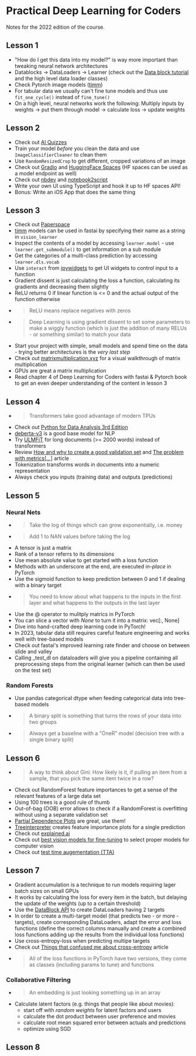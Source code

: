 # Practical Deep Learning for Coders

Notes for the 2022 edition of the course.

## Lesson 1

* "How do I get this data into my model?" is way more important than tweaking neural network architectures
* Datablocks -> DataLoaders -> Learner (check out the [Data block tutorial][1] and the high level data loader classes)
* Check Pytorch image models ([timm][2])
* For tabular data we usually can't fine tune models and thus use `fit_one_cycle()` instead of `fine_tune()`
* On a high level, neural networks work the following: Multiply inputs by weights -> put them through model -> calculate loss -> update weights

## Lesson 2

* Check out [AI Quizzes][3]
* Train your model _before_ you clean the data and use `ImageClassifierCleaner` to clean them 
* Use `RandomResizedCrop` to get different, cropped variations of an image
* Check out [Gradio][4] and [HuggingFace Spaces][5] (HF spaces can be used as a model endpoint as well)
* Check out [nbdev][6] and [notebook2script][7]
* Write your own UI using TypeScript and hook it up to HF spaces API!
* Bonus: Write an iOS App that does the same thing

## Lesson 3

* Check out [Paperspace][8]
* [timm][2] models can be used in fastai by specifying their name as a string in `vision_learner`
* Inspect the contents of a model by accessing `learner.model` - use `learner.get_submodule()` to get information on a sub module
* Get the categories of a multi-class prediction by accessing `learner.dls.vocab`
* Use `interact` from [ipywidgets][9] to get UI widgets to control input to a function
* Gradient dissent is just calculating the loss a function, calculating its gradients and decreasing them slightly
* ReLU returns 0 if linear function is <= 0 and the actual output of the function otherwise
* >ReLU means replace negatives with zeros
* >Deep Learning is using gradient dissent to set some parameters to make a wiggly function (which is just the addition of many RELUs - or something similar) to match your data
* Start your project with simple, small models and spend time on the data - trying better architectures is the _very last step_
* Check out [matrixmultiplication.xyz][10] for a visual walkthrough of matrix multiplication
* GPUs are great a matrix multiplication
* Read chapter 4 of Deep Learning for Coders with fastai & Pytorch book to get an even deeper understanding of the content in lesson 3

## Lesson 4

* >Transformers take good advantage of modern TPUs
* Check out [Python for Data Analysis 3rd Edition][11]
* [deberta-v3][12] is a good base model for NLP
* Try [ULMFiT][13] for long documents (>= 2000 words) instead of transformers
* Review [How and why to create a good validation set][14] and [The problem with metrics[...]][15] article
* Tokenization transforms words in documents into a numeric representation
* Always check you inputs (training data) and outputs (predictions)

## Lesson 5

### Neural Nets

* >Take the log of things which can grow exponentially, i.e. money
* >Add 1 to NAN values before taking the log
* A tensor is just a matrix
* Rank of a tensor referrs to its dimensions
* Use mean absolute value to get started with a loss function
* Methods with an underscore at the end, are executed _in-place_ in PyTorch
* Use the sigmoid function to keep prediction between 0 and 1 if dealing with a binary target
* >You need to know about what happens to the inputs in the first layer and what happens to the outputs in the last layer
* Use the @ operator to mulitply matrics in PyTorch
* You can slice a vector with _None_ to turn it into a matrix: vec[:, None]
* Dive into hand-crafted deep learning code in PyTorch!
* In 2023, tabular data still requires careful feature engineering and works well with tree-based models
* Check out fastai's improved learning rate finder and choose on between slide and valley
* Calling _test_dl on dataloaders will give you a pipeline containing all preprocessing steps from the original learner (which can then be used on the test set)

### Random Forests

* Use pandas categorical dtype when feeding categorical data into tree-based models
* >A binary split is something that turns the rows of your data into two groups
* >Always get a baseline with a "OneR" model (decision tree with a single binary split)

## Lesson 6

* >A way to think about Gini: How likely is it, if pulling an item from a sample, that you pick the same item twice in a row?
* Check out RandomForest feature importances to get a sense of the relevant features of a large data set
* Using 100 trees is a good rule of thumb
* Out-of-bag (OOB) error allows to check if a RandomForest is overfitting without using a separate validation set
* [Partial Dependence Plots][16] are great, use them!
* [Treeinterpreter][17] creates feature importance plots for a single prediction
* Check out [explained.ai][18]
* Check out [best vision models for fine-tuning][19] to select proper models for computer vision
* Check out [test time augementation (TTA)][20]

## Lesson 7

* Gradient accumulation is a technique to run models requiring lager batch sizes on small GPUs
* It works by calculating the loss for every item in the batch, but delaying the update of the weights (up to a certain threshold)
* Use the [DataBlock API][21] to create DataLoaders having 2 targets
* In order to create a multi-target model (that predicts two - or more - targets), create corresponding DataLoaders, adapt the error and loss functions (define the correct columns manually and create a combined loss functions adding up the results from the individual loss functions)
* Use cross-entropy-loss when predicting multipe targets
* Check out [Things that confused me about cross-entropy][22] article
* >All of the loss functions in PyTorch have two versions, they come as classes (including params to tune) and functions

### Collaborative Filtering

* >An embedding is just looking something up in an array
* Calculate latent factors (e.g. things that people like about movies):
    - start off with _random weights_ for latent factors and users
    - calculate the dot product between user preference and movies
    - calculate root mean squared error between actuals and predictions
    - optimize using SGD


## Lesson 8

[1]: https://docs.fast.ai/tutorial.datablock.html
[2]: https://timm.fast.ai/
[3]: https://aiquizzes.com/
[4]: https://www.gradio.app/
[5]: https://huggingface.co/docs/hub/spaces
[6]: https://nbdev1.fast.ai/
[7]: https://nbdev1.fast.ai/export.html#notebook2script
[8]: https://www.paperspace.com/
[9]: https://ipywidgets.readthedocs.io/en/latest/examples/Using%20Interact.html
[10]: http://matrixmultiplication.xyz/
[11]: https://wesmckinney.com/book/
[12]: https://huggingface.co/microsoft/deberta-v3-small
[13]: https://arxiv.org/abs/1801.06146v5
[14]: https://www.fast.ai/posts/2017-11-13-validation-sets.html
[15]: https://www.fast.ai/posts/2019-09-24-metrics.html
[16]: https://scikit-learn.org/stable/auto_examples/miscellaneous/plot_partial_dependence_visualization_api.html#sphx-glr-auto-examples-miscellaneous-plot-partial-dependence-visualization-api-py
[17]: https://github.com/andosa/treeinterpreter
[18]: https://explained.ai/
[19]: https://www.kaggle.com/code/jhoward/the-best-vision-models-for-fine-tuning
[20]: https://docs.fast.ai/learner.html#tta
[21]: https://docs.fast.ai/data.block.html
[22]: https://chris-said.io/2020/12/26/two-things-that-confused-me-about-cross-entropy/